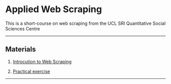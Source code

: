 # Applied Web Scraping

This is a short-course on web scraping from the UCL SRI Quantitative Social Sciences Centre

---

## Materials

1. [Introcution to Web Scraping](https://raw.githack.com/ruettenauer/Web_Scraping/main/01_Intro/01_Intro.html)
                                

2. [Practical exercise](https://raw.githack.com/ruettenauer/Web_Scraping/main/02_Exercise/02_Exercise.html)

---
